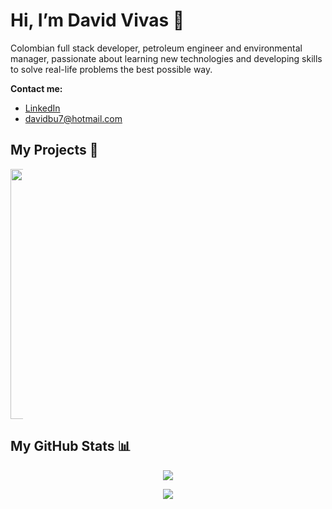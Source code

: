 
# Hi, I’m David Vivas 👋  
  
Colombian full stack developer, petroleum engineer and environmental manager, passionate about learning new technologies and developing skills to solve real-life problems the best possible way.

**Contact me:**
- [LinkedIn](https://www.linkedin.com/in/christiandavidvivas7/)
- davidbu7@hotmail.com



## My Projects :construction_worker:

<div align=center style="width:20px;">  
  <a href="http://157.245.138.252/">
    <img width="400" src="https://i.postimg.cc/DzX9y3w5/Captura-de-Pantalla-2021-06-27-a-la-s-12-08-04-a-m.png" />
  </a>
</div>
  
## My GitHub Stats 📊
 
<div align=center>  
  <a href="https://github.com/Davidohiv7/convoychat">
    <img align="center" src="https://github-readme-stats.vercel.app/api/top-langs/?username=Davidohiv7" />
  </a>
</div>

<div> <p></p> </div>

<div align=center>  
  <a href="https://github.com/Davidohiv7/github-readme-stats">
    <img align="center" src="https://github-readme-stats.vercel.app/api?username=Davidohiv7&count_private=true&show_icons=true" />
  </a>
</div>
  

